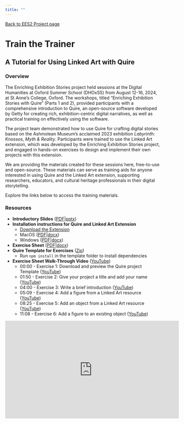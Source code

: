 ```yaml
---
title: ""
---
```

[Back to EES2 Project page](https://linked.art/community/projects/ees2/)

# Train the Trainer

## A Tutorial for Using Linked Art with Quire

### Overview
The Enriching Exhibition Stories project held sessions at the Digital Humanities at Oxford Summer School (DHOxSS) from August 12-16, 2024, at St Anne’s College, Oxford. The workshops, titled “Enriching Exhibition Stories with Quire” (Parts 1 and 2), provided participants with a comprehensive introduction to Quire, an open-source software developed by Getty for creating rich, exhibition-centric digital narratives, as well as practical training on effectively using the software.

The project team demonstrated how to use Quire for crafting digital stories based on the Ashmolean Museum’s acclaimed 2023 exhibition *Labyrinth: Knossos, Myth & Reality*. Participants were trained to use the Linked Art extension, which was developed by the Enriching Exhibition Stories project, and engaged in hands-on exercises to design and implement their own projects with this extension.

We are providing the materials created for these sessions here, free-to-use and open-source. These materials can serve as training aids for anyone interested in using Quire and the Linked Art extension, supporting researchers, educators, and cultural heritage professionals in their digital storytelling.

Explore the links below to access the training materials.

### Resources
- **Introductory Slides** ([PDF](https://github.com/oerc-csi/la-quire/raw/main/docs/training/training-slides.pdf)|[pptx](https://github.com/oerc-csi/la-quire/raw/main/docs/training/training-slides.pptx))
- **Installation instructions for Quire and Linked Art Extension**
    - [Download the Extension](https://linked.art/community/projects/ees2/docs/quire/)
    - MacOS ([PDF](https://github.com/oerc-csi/la-quire/raw/main/docs/training/installation-instructions-macOS.pdf)|[docx](https://github.com/oerc-csi/la-quire/raw/main/docs/training/installation-instructions-macOS.docx))
    - Windows ([PDF](https://github.com/oerc-csi/la-quire/raw/main/docs/training/installation-instructions-windows.pdf)|[docx](https://github.com/oerc-csi/la-quire/raw/main/docs/training/installation-instructions-windows.docx))
- **Exercise Sheet** ([PDF](https://github.com/oerc-csi/la-quire/raw/main/docs/training/exercise-sheet.pdf)|[docx](https://github.com/oerc-csi/la-quire/raw/main/docs/training/exercise-sheet.docx))
- **Quire Template for Exercises** ([Zip](https://github.com/oerc-csi/la-quire/raw/main/docs/training/quire-template.zip))
    - Run `npm install` in the template folder to install dependencies
- **Exercise Sheet Walk-Through Video** ([YouTube](https://youtu.be/y0z8u-r9UCY))
    - 00:00 - Exercise 1: Download and preview the Quire project Template ([YouTube](https://www.youtube.com/watch?v=y0z8u-r9UCY&t=0s))
    - 01:50 - Exercise 2: Give your project a title and add your name ([YouTube](https://www.youtube.com/watch?v=y0z8u-r9UCY&t=110s))
    - 04:00 - Exercise 3: Write a brief introduction ([YouTube](https://www.youtube.com/watch?v=y0z8u-r9UCY&t=240s))
    - 05:09 - Exercise 4: Add a figure from a Linked Art resource ([YouTube](https://www.youtube.com/watch?v=y0z8u-r9UCY&t=309s))
    - 08:25 - Exercise 5: Add an object from a Linked Art resource ([YouTube](https://www.youtube.com/watch?v=y0z8u-r9UCY&t=505s))
    - 11:08 - Exercise 6: Add a figure to an existing object ([YouTube](https://www.youtube.com/watch?v=y0z8u-r9UCY&t=668s))

<iframe width="560" height="315" src="https://www.youtube.com/embed/y0z8u-r9UCY" title="YouTube video player" frameborder="0" allow="accelerometer; autoplay; clipboard-write; encrypted-media; gyroscope; picture-in-picture; web-share" allowfullscreen></iframe>
